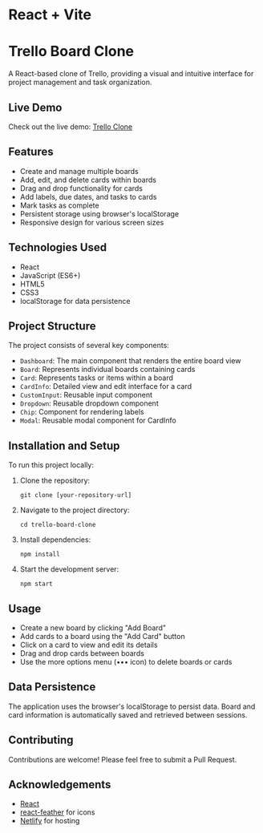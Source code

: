 # React + Vite

# Trello Board Clone

A React-based clone of Trello, providing a visual and intuitive interface for project management and task organization.

## Live Demo

Check out the live demo: [Trello Clone](https://66ea6538f9e7c3072d2cd38c--silly-selkie-4efc71.netlify.app/)

## Features

- Create and manage multiple boards
- Add, edit, and delete cards within boards
- Drag and drop functionality for cards
- Add labels, due dates, and tasks to cards
- Mark tasks as complete
- Persistent storage using browser's localStorage
- Responsive design for various screen sizes

## Technologies Used

- React
- JavaScript (ES6+)
- HTML5
- CSS3
- localStorage for data persistence

## Project Structure

The project consists of several key components:

- `Dashboard`: The main component that renders the entire board view
- `Board`: Represents individual boards containing cards
- `Card`: Represents tasks or items within a board
- `CardInfo`: Detailed view and edit interface for a card
- `CustomInput`: Reusable input component
- `Dropdown`: Reusable dropdown component
- `Chip`: Component for rendering labels
- `Modal`: Reusable modal component for CardInfo

## Installation and Setup

To run this project locally:

1. Clone the repository:
   ```
   git clone [your-repository-url]
   ```

2. Navigate to the project directory:
   ```
   cd trello-board-clone
   ```

3. Install dependencies:
   ```
   npm install
   ```

4. Start the development server:
   ```
   npm start
   ```

   

## Usage

- Create a new board by clicking "Add Board"
- Add cards to a board using the "Add Card" button
- Click on a card to view and edit its details
- Drag and drop cards between boards
- Use the more options menu (••• icon) to delete boards or cards

## Data Persistence

The application uses the browser's localStorage to persist data. Board and card information is automatically saved and retrieved between sessions.

## Contributing

Contributions are welcome! Please feel free to submit a Pull Request.


## Acknowledgements

- [React](https://reactjs.org/)
- [react-feather](https://github.com/feathericons/react-feather) for icons
- [Netlify](https://www.netlify.com/) for hosting




